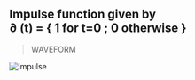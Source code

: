 <h2>Impulse function given by <br>
  ∂ (t) = { 1   for  t=0   ; 0 otherwise } </h2>
  
  >WAVEFORM

![impulse](https://github.com/Joyal-babu/matlab_basics/assets/123290522/ce3f4b7b-3171-46f7-917b-15760efc9ecb)

